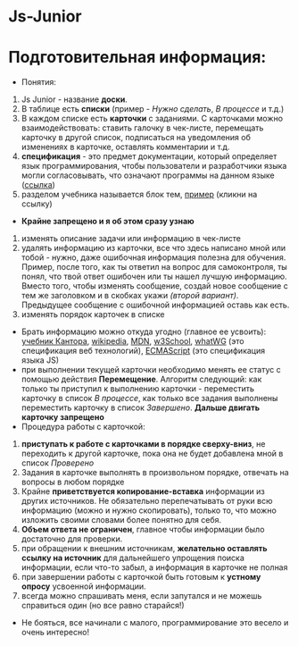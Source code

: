 # Js-Junior

Подготовительная информация:
============================
- Понятия: 
1) Js Junior - название **доски**. 
2) В таблице есть **списки** (пример - *Нужно сделать*, *В процессе* и т.д.) 
3) В каждом списке есть **карточки** с заданиями. С карточками можно взаимодействовать: ставить галочку в чек-листе, перемещать карточку в другой список, подписаться на уведомления об изменениях в карточке, оставлять комментарии и т.д.
4) **спецификация** -  это предмет документации, который определяет язык программирования, чтобы пользователи и разработчики языка могли согласовывать, что означают программы на данном языке ([ссылка](https://ru.wikipedia.org/wiki/%D0%A1%D0%BF%D0%B5%D1%86%D0%B8%D1%84%D0%B8%D0%BA%D0%B0%D1%86%D0%B8%D1%8F_%D1%8F%D0%B7%D1%8B%D0%BA%D0%BE%D0%B2_%D0%BF%D1%80%D0%BE%D0%B3%D1%80%D0%B0%D0%BC%D0%BC%D0%B8%D1%80%D0%BE%D0%B2%D0%B0%D0%BD%D0%B8%D1%8F))
5) разделом учебника называется блок тем, [пример](https://learn.javascript.ru/getting-started) (кликни на ссылку)
- **Крайне запрещено и я об этом сразу узнаю**
1) изменять описание задачи или информацию в чек-листе
2) удалять информацию из карточки, все что здесь написано мной или тобой - нужно, даже ошибочная информация полезна для обучения. Пример, после того, как ты ответил на вопрос для самоконтроля, ты понял, что твой ответ ошибочен или ты нашел лучшую информацию. Вместо того, чтобы изменять сообщение, создай новое сообщение с тем же заголовком и в скобках укажи *(второй вариант)*. Предыдущее сообщение с ошибочной информацией оставь как есть.  
3) изменять порядок карточек в списке
- Брать информацию можно откуда угодно (главное ее усвоить): [учебник Кантора](https://learn.javascript.ru/), [wikipedia](https://ru.wikipedia.org/wiki/JavaScript), [MDN](https://developer.mozilla.org/ru/docs/Web), [w3School](https://www.w3schools.com/), [whatWG](https://www.w3.org/) (это спецификация веб технологий), [ECMAScript](https://es5.javascript.ru/index.html) (это спецификация языка JS)
- при выполнении текущей карточки необходимо менять ее статус с помощью действия **Перемещение**. Алгоритм следующий: как только 
ты приступил к выполнению карточки - переместить карточку в список *В процессе*, как только все задания выполнены переместить карточку в список *Завершено*. **Дальше двигать карточку запрещено**
- Процедура работы с карточкой:
1) **приступать к работе с карточками в порядке сверху-вниз**, не переходить к другой карточке, пока она не будет добавлена мной в список *Проверено* 
2) Задания в карточке выполнять в произвольном порядке, отвечать на вопросы в любом порядке
3) Крайне **приветствуется копирование-вставка** информации из других источников. Не обязательно перепечатывать от руки всю информацию (можно и нужно скопировать), только то, что можно изложить своими словами более понятно для себя. 
4) **Объем ответа не ограничен**, главное чтобы информации было достаточно для проверки.
5) при обращении к внешним источникам, **желательно оставлять ссылку на источник** для дальнейшего упрощения поиска информации, если что-то забыл, а информация в карточке не полная
6) при завершении работы с карточкой быть готовым к **устному опросу** усвоенной информации.
7) всегда можно спрашивать меня, если запутался и не можешь справиться один (но все равно старайся!)

- Не бояться, все начинали с малого, программирование это весело и очень интересно!